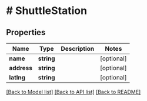 # # ShuttleStation

## Properties

Name | Type | Description | Notes
------------ | ------------- | ------------- | -------------
**name** | **string** |  | [optional]
**address** | **string** |  | [optional]
**latlng** | **string** |  | [optional]

[[Back to Model list]](../../README.md#models) [[Back to API list]](../../README.md#endpoints) [[Back to README]](../../README.md)
